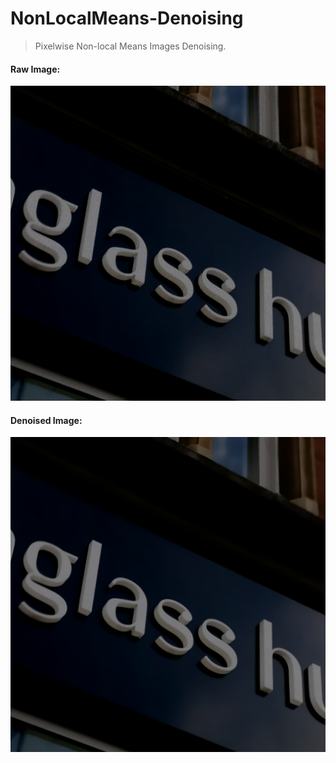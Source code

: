 # NonLocalMeans-Denoising

> Pixelwise Non-local Means Images Denoising. 



#### Raw Image:
![image](https://github.com/Lukikay/NonLocalMeans-Denoising/raw/master/results/Test_Image_3_raw.png)

#### Denoised Image:
![image](https://github.com/Lukikay/NonLocalMeans-Denoising/raw/master/results/Test_Image_3.png)